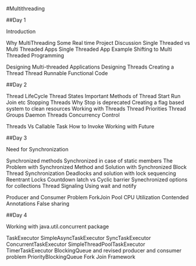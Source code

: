 #Multithreading
 
##Day 1

Introduction

Why MultiThreading
Some Real time Project Discussion
Single Threaded vs Multi Threaded Apps
Single Threaded App Example
Shifting to Multi Threaded Programming


Designing Multi-threaded Applications
Designing Threads
Creating a Thread
Thread
Runnable
Functional Code

##Day 2

Thread LifeCycle
Thread States
Important Methods of Thread
Start
Run
Join etc
Stopping Threads
Why Stop is deprecated
Creating a flag based system to clean resources
Working with Threads
Thread Priorities
Thread Groups
Daemon Threads
Concurrency Control

Threads Vs Callable Task
How to Invoke
Working with Future

##Day 3

Need for Synchronization

Synchronized methods
Synchronized in case of static members
The Problem with Synchronized Method and Solution with Synchronized Block
Thread Synchronization
Deadlocks and solution with lock sequencing
Reentrant Locks
Countdown latch vs Cyclic barrier
Synechronized options for collections
Thread Signaling Using wait and notify

Producer and Consumer Problem
ForkJoin Pool
CPU Utilization
Contended Annotations
False sharing

##Day 4

Working with java.util.concurrent package

TaskExecutor
SimpleAsyncTaskExecutor
SyncTaskExecutor
ConcurrentTaskExecutor
SimpleThreadPoolTaskExecutor
TimerTaskExecutor
BlockingQueue and revised producer and consumer problem
PriorityBlockingQueue
Fork Join Framework


